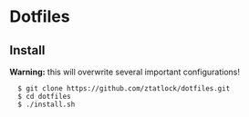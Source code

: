 # Dotfiles

## Install

**Warning:** this will overwrite several important configurations!

```
  $ git clone https://github.com/ztatlock/dotfiles.git
  $ cd dotfiles
  $ ./install.sh
```
